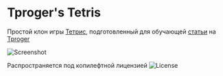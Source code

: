 # Tproger's Tetris
Простой клон игры [Тетрис](https://ru.wikipedia.org/wiki/Тетрис), подготовленный для обучающей [статьи](https://tproger.ru/articles/30-mins-for-tetris/) на [Tproger](https://tproger.ru)

![Screenshot](https://tproger.azureedge.net/wp-content/uploads/2016/07/Tetris.png)

Распространяется под копилефтной лицензией ![License](https://www.gnu.org/graphics/gplv3-88x31.png)
